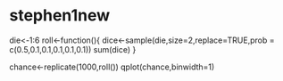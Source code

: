 # stephen1new
die<-1:6
roll<-function(){
  dice<-sample(die,size=2,replace=TRUE,prob = c(0.5,0.1,0.1,0.1,0.1,0.1))
  sum(dice)
}

chance<-replicate(1000,roll())
qplot(chance,binwidth=1)

